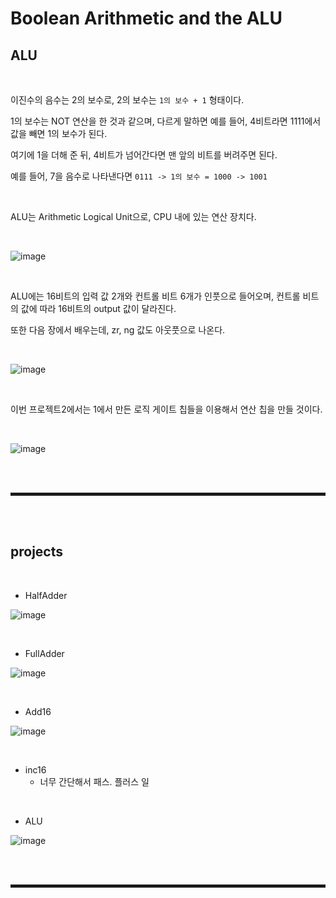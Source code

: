 # Boolean Arithmetic and the ALU
## ALU

<br>

이진수의 음수는 2의 보수로, 2의 보수는 ```1의 보수 + 1``` 형태이다.

1의 보수는 NOT 연산을 한 것과 같으며, 다르게 말하면 예를 들어, 4비트라면 1111에서 값을 빼면 1의 보수가 된다.

여기에 1을 더해 준 뒤, 4비트가 넘어간다면 맨 앞의 비트를 버려주면 된다.

예를 들어, 7을 음수로 나타낸다면 ```0111 -> 1의 보수 = 1000 -> 1001```

<br>

ALU는 Arithmetic Logical Unit으로, CPU 내에 있는 연산 장치다.

<br>

![image](https://user-images.githubusercontent.com/52172169/207499403-165eeac4-8672-4798-86b3-540991749a14.png)

<br>

ALU에는 16비트의 입력 값 2개와 컨트롤 비트 6개가 인풋으로 들어오며, 컨트롤 비트의 값에 따라 16비트의 output 값이 달라진다.

또한 다음 장에서 배우는데, zr, ng 값도 아웃풋으로 나온다.

<br>

![image](https://user-images.githubusercontent.com/52172169/207511282-106108ef-5a85-40e3-9191-652029a0c25f.png)

<br>

이번 프로젝트2에서는 1에서 만든 로직 게이트 칩들을 이용해서 연산 칩을 만들 것이다.

<br>

![image](https://user-images.githubusercontent.com/52172169/207511987-5ccd3643-1f32-4e82-a7fe-1c88edddb56c.png)

<br><br>
<hr style="border: 2px solid;">
<br><br>

## projects

<br>

+ HalfAdder

![image](https://user-images.githubusercontent.com/52172169/207512679-03ddc94e-f96a-42ed-963b-29d91bd94040.png)

<br>

+ FullAdder

![image](https://user-images.githubusercontent.com/52172169/207512847-7fe0dc91-92e9-435b-87c5-3b26bf8ceb38.png)

<br>

+ Add16

![image](https://user-images.githubusercontent.com/52172169/207512870-86689a21-b9e9-4de5-b0d1-ee7b6c7016df.png)

<br>

+ inc16
  + 너무 간단해서 패스. 플러스 일

<br>

+ ALU

![image](https://user-images.githubusercontent.com/52172169/207513684-137eb938-8243-41e9-a12a-884f98523f01.png)

<br><br>
<hr style="border: 2px solid;">
<br><br>
